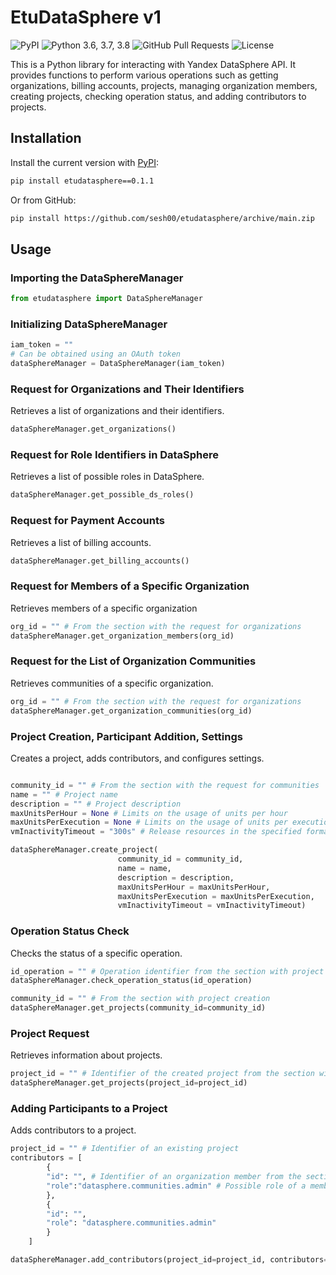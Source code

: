 # EtuDataSphere v1

![PyPI](https://img.shields.io/pypi/v/etudatasphere?color=orange) ![Python 3.6, 3.7, 3.8](https://img.shields.io/pypi/pyversions/etudatasphere?color=blueviolet) ![GitHub Pull Requests](https://img.shields.io/github/issues-pr/sesh00/etudatasphere?color=blueviolet) ![License](https://img.shields.io/pypi/l/d?color=blueviolet) 

This is a Python library for interacting with Yandex DataSphere API. It provides functions to perform various operations such as getting organizations, billing accounts, projects, managing organization members, creating projects, checking operation status, and adding contributors to projects.

## Installation

Install the current version with [PyPI](https://pypi.org/project/etudatasphere):

```bash
pip install etudatasphere==0.1.1
```

Or from GitHub:
```bash
pip install https://github.com/sesh00/etudatasphere/archive/main.zip
```
## Usage
### Importing the DataSphereManager
```python
from etudatasphere import DataSphereManager
```
### Initializing DataSphereManager
```python
iam_token = ""
# Can be obtained using an OAuth token
dataSphereManager = DataSphereManager(iam_token)
```
### Request for Organizations and Their Identifiers
Retrieves a list of organizations and their identifiers.
```python
dataSphereManager.get_organizations()
```
### Request for Role Identifiers in DataSphere
Retrieves a list of possible roles in DataSphere.
```python
dataSphereManager.get_possible_ds_roles()
```
### Request for Payment Accounts
Retrieves a list of billing accounts.
```python
dataSphereManager.get_billing_accounts()
```
### Request for Members of a Specific Organization
Retrieves members of a specific organization
```python
org_id = "" # From the section with the request for organizations
dataSphereManager.get_organization_members(org_id)
```
### Request for the List of Organization Communities
Retrieves communities of a specific organization.
```python
org_id = "" # From the section with the request for organizations
dataSphereManager.get_organization_communities(org_id)
```
### Project Creation, Participant Addition, Settings
Creates a project, adds contributors, and configures settings.
```python

community_id = "" # From the section with the request for communities
name = "" # Project name
description = "" # Project description
maxUnitsPerHour = None # Limits on the usage of units per hour
maxUnitsPerExecution = None # Limits on the usage of units per execution
vmInactivityTimeout = "300s" # Release resources in the specified format, where 300 is the number of seconds of inactivity

dataSphereManager.create_project(
                        community_id = community_id,
                        name = name,
                        description = description,
                        maxUnitsPerHour = maxUnitsPerHour,
                        maxUnitsPerExecution = maxUnitsPerExecution,
                        vmInactivityTimeout = vmInactivityTimeout)
```
### Operation Status Check
Checks the status of a specific operation.
```python
id_operation = "" # Operation identifier from the section with project creation
dataSphereManager.check_operation_status(id_operation)

community_id = "" # From the section with project creation
dataSphereManager.get_projects(community_id=community_id)
```
### Project Request
Retrieves information about projects.
```python
project_id = "" # Identifier of the created project from the section with checking operation status
dataSphereManager.get_projects(project_id=project_id)

```
### Adding Participants to a Project
Adds contributors to a project.
```python
project_id = "" # Identifier of an existing project
contributors = [
        {
        "id": "", # Identifier of an organization member from the section with requesting members of a specific organization
        "role":"datasphere.communities.admin" # Possible role of a member from the section with requesting role identifiers
        },
        {
        "id": "",
        "role": "datasphere.communities.admin"
        }
    ]

dataSphereManager.add_contributors(project_id=project_id, contributors=contributors)

```